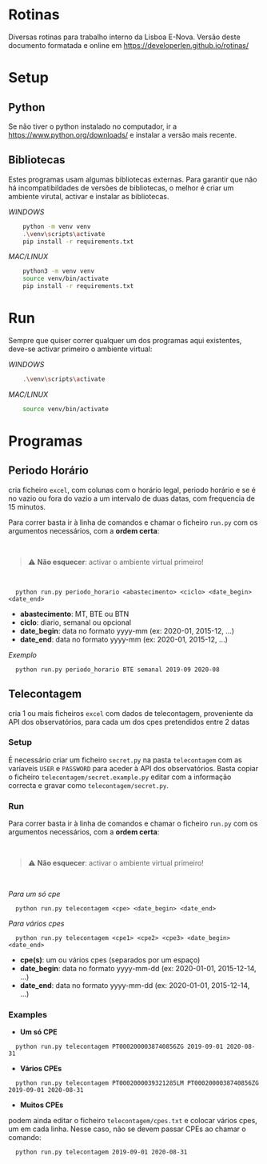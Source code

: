 # Rotinas

Diversas rotinas para trabalho interno da Lisboa E-Nova. Versão deste documento formatada e online em https://developerlen.github.io/rotinas/

# Setup

## Python

Se não tiver o python instalado no computador, ir a https://www.python.org/downloads/ e instalar a versão mais recente.

## Bibliotecas

Estes programas usam algumas bibliotecas externas.
Para garantir que não há incompatibildades de versões de bibliotecas, o melhor é criar um ambiente virutal, activar e instalar as bibliotecas.

_WINDOWS_

```bash
    python -m venv venv
    .\venv\scripts\activate
    pip install -r requirements.txt
```

_MAC/LINUX_

```bash
    python3 -m venv venv
    source venv/bin/activate
    pip install -r requirements.txt
```

# Run

Sempre que quiser correr qualquer um dos programas aqui existentes, deve-se activar primeiro o ambiente virtual:

_WINDOWS_

```bash
    .\venv\scripts\activate
```

_MAC/LINUX_

```bash
    source venv/bin/activate
```

# Programas

## Periodo Horário

cria ficheiro `excel`, com colunas com o horário legal, periodo horário e se é no vazio ou fora do vazio a um intervalo de duas datas, com frequencia de 15 minutos.

Para correr basta ir à linha de comandos e chamar o ficheiro `run.py` com os argumentos necessários, com a <b>ordem certa</b>:

<br/>

> :warning: **Não esquecer**: activar o ambiente virtual primeiro!

<br/>

```
  python run.py periodo_horario <abastecimento> <ciclo> <date_begin> <date_end>
```

- <b>abastecimento</b>: MT, BTE ou BTN
- <b>ciclo</b>: diario, semanal ou opcional
- <b>date_begin</b>: data no formato yyyy-mm (ex: 2020-01, 2015-12, ...)
- <b>date_end</b>: data no formato yyyy-mm (ex: 2020-01, 2015-12, ...)

_Exemplo_

```
  python run.py periodo_horario BTE semanal 2019-09 2020-08
```

## Telecontagem

cria 1 ou mais ficheiros `excel` com dados de telecontagem, proveniente da API dos observatórios, para cada um dos cpes pretendidos entre 2 datas

### Setup

É necessário criar um ficheiro `secret.py` na pasta `telecontagem` com as varíaveis `USER` e `PASSWORD` para aceder à API dos observatórios. Basta copiar o ficheiro `telecontagem/secret.example.py` editar com a informação correcta e gravar como `telecontagem/secret.py`.

### Run

Para correr basta ir à linha de comandos e chamar o ficheiro `run.py` com os argumentos necessários, com a <b>ordem certa</b>:

<br/>

> :warning: **Não esquecer**: activar o ambiente virtual primeiro!

<br/>

_Para um só cpe_

```
  python run.py telecontagem <cpe> <date_begin> <date_end>
```

_Para vários cpes_

```
  python run.py telecontagem <cpe1> <cpe2> <cpe3> <date_begin> <date_end>
```

- <b>cpe(s)</b>: um ou vários cpes (separados por um espaço)
- <b>date_begin</b>: data no formato yyyy-mm-dd (ex: 2020-01-01, 2015-12-14, ...)
- <b>date_end</b>: data no formato yyyy-mm-dd (ex: 2020-01-01, 2015-12-14, ...)

### Examples

- **Um só CPE**

```
  python run.py telecontagem PT0002000038740856ZG 2019-09-01 2020-08-31
```

- **Vários CPEs**

```
  python run.py telecontagem PT0002000039321285LM PT0002000038740856ZG 2019-09-01 2020-08-31
```

- **Muitos CPEs**

podem ainda editar o ficheiro `telecontagem/cpes.txt` e colocar vários cpes, um em cada linha. Nesse caso, não se devem passar CPEs ao chamar o comando:

```
  python run.py telecontagem 2019-09-01 2020-08-31
```
